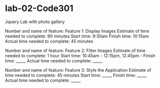 # lab-02-Code301
Jquery Lab with photo gallery

Number and name of feature: Feature 1: Display Images
Estimate of time needed to complete: 90 minutes
Start time: 9:30am
Finish time: 10:15am
Actual time needed to complete: 45 minutes

Number and name of feature: Feature 2: Filter Images
Estimate of time needed to complete: 1 hour
Start time: 10:45am - 12:15pm, 12:45pm -
Finish time: _____
Actual time needed to complete: _____

Number and name of feature: Feature 3: Style the Application
Estimate of time needed to complete: 45 minutes
Start time: _____
Finish time: _____
Actual time needed to complete: _____